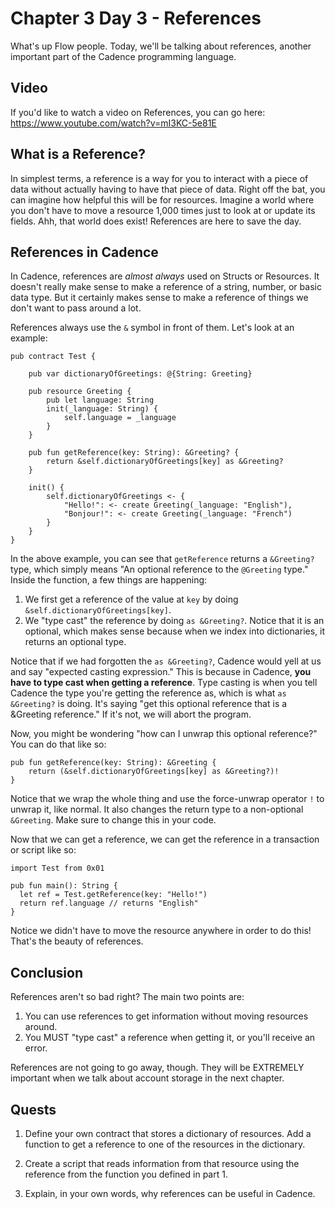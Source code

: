 # Chapter 3 Day 3 - References

What's up Flow people. Today, we'll be talking about references, another important part of the Cadence programming language.

## Video

If you'd like to watch a video on References, you can go here: https://www.youtube.com/watch?v=mI3KC-5e81E

## What is a Reference?

In simplest terms, a reference is a way for you to interact with a piece of data without actually having to have that piece of data. Right off the bat, you can imagine how helpful this will be for resources. Imagine a world where you don't have to move a resource 1,000 times just to look at or update its fields. Ahh, that world does exist! References are here to save the day.

## References in Cadence

In Cadence, references are *almost always* used on Structs or Resources. It doesn't really make sense to make a reference of a string, number, or basic data type. But it certainly makes sense to make a reference of things we don't want to pass around a lot. 

References always use the `&` symbol in front of them. Let's look at an example:

```cadence
pub contract Test {

    pub var dictionaryOfGreetings: @{String: Greeting}

    pub resource Greeting {
        pub let language: String
        init(_language: String) {
            self.language = _language
        }
    }

    pub fun getReference(key: String): &Greeting? {
        return &self.dictionaryOfGreetings[key] as &Greeting?
    }

    init() {
        self.dictionaryOfGreetings <- {
            "Hello!": <- create Greeting(_language: "English"), 
            "Bonjour!": <- create Greeting(_language: "French")
        }
    }
}
```

In the above example, you can see that `getReference` returns a `&Greeting?` type, which simply means "An optional reference to the `@Greeting` type." Inside the function, a few things are happening:
1. We first get a reference of the value at `key` by doing `&self.dictionaryOfGreetings[key]`. 
2. We "type cast" the reference by doing `as &Greeting?`. Notice that it is an optional, which makes sense because when we index into dictionaries, it returns an optional type.

Notice that if we had forgotten the `as &Greeting?`, Cadence would yell at us and say "expected casting expression." This is because in Cadence, **you have to type cast when getting a reference**. Type casting is when you tell Cadence the type you're getting the reference as, which is what `as &Greeting?` is doing. It's saying "get this optional reference that is a &Greeting reference." If it's not, we will abort the program.

Now, you might be wondering "how can I unwrap this optional reference?" You can do that like so:
```cadence
pub fun getReference(key: String): &Greeting {
    return (&self.dictionaryOfGreetings[key] as &Greeting?)!
}
```

Notice that we wrap the whole thing and use the force-unwrap operator `!` to unwrap it, like normal. It also changes the return type to a non-optional `&Greeting`. Make sure to change this in your code.

Now that we can get a reference, we can get the reference in a transaction or script like so:

```cadence
import Test from 0x01

pub fun main(): String {
  let ref = Test.getReference(key: "Hello!")
  return ref.language // returns "English"
}
```

Notice we didn't have to move the resource anywhere in order to do this! That's the beauty of references. 

## Conclusion

References aren't so bad right? The main two points are:
1. You can use references to get information without moving resources around.
2. You MUST "type cast" a reference when getting it, or you'll receive an error.

References are not going to go away, though. They will be EXTREMELY important when we talk about account storage in the next chapter.

## Quests

1. Define your own contract that stores a dictionary of resources. Add a function to get a reference to one of the resources in the dictionary.

2. Create a script that reads information from that resource using the reference from the function you defined in part 1. 

3. Explain, in your own words, why references can be useful in Cadence.

